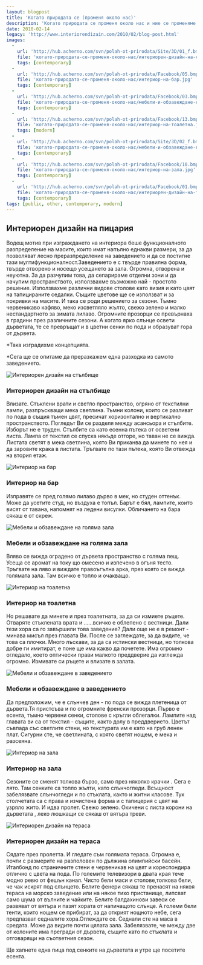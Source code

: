 ```yaml
---
layout: blogpost
title: 'Когато природата се (променя около нас)'
description: 'Когато природата се променя около нас и ние се променяме заедно с нея. Независимо дали го искаме или не времето, влияе на настроенията ни. Меним си и настроението, меним си и плановете  в зависимост дали е горещ и безгрижен слънчев ден или навъсено сиво небе се изсипва върху нас. '
date: 2010-02-14
legacy: 'http://www.interiorendizain.com/2010/02/blog-post.html'
images:
  -
    url: 'http://hub.acherno.com/svn/polah-ot-prirodata/Site/3D/01_f.bmp'
    file: 'когато-природата-се-променя-около-нас/интериорен-дизайн-на-стълбище.jpg'
    tags: [contemporary]
  -
    url: 'http://hub.acherno.com/svn/polah-ot-prirodata/Facebook/05.bmp'
    file: 'когато-природата-се-променя-около-нас/интериор-на-бар.jpg'
    tags: [contemporary]
  -
    url: 'http://hub.acherno.com/svn/polah-ot-prirodata/Facebook/03.bmp'
    file: 'когато-природата-се-променя-около-нас/мебели-и-обзавеждане-на-голяма-зала.jpg'
    tags: [contemporary]
  -
    url: 'http://hub.acherno.com/svn/polah-ot-prirodata/Facebook/13.bmp'
    file: 'когато-природата-се-променя-около-нас/интериор-на-тоалетна.jpg'
    tags: [modern]
  -
    url: 'http://hub.acherno.com/svn/polah-ot-prirodata/Site/3D/02_f.bmp'
    file: 'когато-природата-се-променя-около-нас/мебели-и-обзавеждане-в-заведението.jpg'
    tags: [contemporary]
  -
    url: 'http://hub.acherno.com/svn/polah-ot-prirodata/Facebook/10.bmp'
    file: 'когато-природата-се-променя-около-нас/интериор-на-зала.jpg'
    tags: [contemporary]
  -
    url: 'http://hub.acherno.com/svn/polah-ot-prirodata/Facebook/01.bmp'
    file: 'когато-природата-се-променя-около-нас/интериорен-дизайн-на-тераса.jpg'
    tags: [contemporary]
tags: [public, other, contemporary, modern]
---
```

## **Интериорен дизайн** на пицария
Водещ мотив при изграждането на интериора беше функционалното разпределение на масите, които имат напълно еднакви размери, за да позволяват лесно преразпределение на заведението и да се постигне тази мултифункционалност.Заведението е с твърде правилна форма, твърде отворено и носещо усещането за зала. Огромна, отворена и неуютна. За да разчупим това, да сепарираме отделни зони и да начупим пространството, използвахме възможно най - простото решение. Използвахме различни видове столове като визия и като цвят на тапицираните седалки. Същите цветове ще се използват и за покривки на масите. И така се роди решението за сезони. Тъмно червеникаво кафяво, меко изсветляло жълто, свежо зелено и малко нестандартното за зимата лилаво. Огромните прозорци се превърнаха в градини през различните сезони. А когато ярко слънце освети дърветата, те се превръщат и в цветни сенки по пода и образуват гора от дървета. 
<p> *Така изградихме концепцията.</p>
</p> *Сега ще се опитаме да преразкажем една разходка из самото заведението.</p>

![Интериорен дизайн на стълбище](когато-природата-се-променя-около-нас/интериорен-дизайн-на-стълбище.jpg)
### Интериорен дизайн на **стълбище**

Влизате. Стъклени врати и светло пространство, огряно от текстилни лампи, разпръскващи мека светлина. Тъмни колони, които се разливат по пода в същия тъмен цвят, пресичат хоризонтално и вертикално пространството. Погледът Ви се разделя между асансьора и стълбите. Изборът не е труден. Стълбите са като есенна пътека от осветени листа. Лампа от текстил се спуска някъде отгоре, но таван не се вижда. Листата светят в мека светлина, която  Ви приканва да минете по нея и да заровите крака в листата. Тръгвате по тази пътека, която Ви отвежда на втория етаж.

![Интериор на бар](когато-природата-се-променя-около-нас/интериор-на-бар.jpg)
### Интериор на **бар**

Изправяте се пред голямо лилаво дърво в мек, но студен оттенък. Може да усетите студ, но въздуха е топъл. Барът е бял, лампите, които висят от тавана, напомнят на ледени висулки. Обличането на бара сякаш е от скреж.

![Мебели и обзавеждане на голяма зала](когато-природата-се-променя-около-нас/мебели-и-обзавеждане-на-голяма-зала.jpg)
### Мебели и обзавеждане на **голяма зала**

Вляво се вижда оградено от дървета пространство с голяма пещ. Усеща се аромат на току що омесено и изпечено в огъня тесто. Тръгвате на ляво и виждате правоъгълна арка, през която се вижда голямата зала. Там всичко е топло и очакващо.

![Интериор на тоалетна](когато-природата-се-променя-около-нас/интериор-на-тоалетна.jpg)
### Интериор на **тоалетна**

Но решавате да минете и през тоалетната, за да си измиете ръцете. Отваряте стъклената врата и ……всичко е облепено с вестници. Дали тези хора са го завършили това заведение? Дали още не е в ремонт - минава мисъл през главата Ви. После се заглеждате, за да видите, че това са плочки. Много лъскави, за да са истински вестници, но толкова добре ги имитират, е поне ще има какво да почетете. Има огромно огледало, което оптически прави малкото преддверие да изглежда огромно. Измивате си ръцете и влизате в залата.

![Мебели и обзавеждане в заведението](когато-природата-се-променя-около-нас/мебели-и-обзавеждане-в-заведението.jpg)
### Мебели и обзавеждане в **заведението**

Да предположим, че е слънчев ден - по пода се вижда плетеница от дървета.Тя пристсъва и по огромните френски прозорци. Първо е есента, тъмно червени сенки, столове с кръгли облегалки. Лампите над главата ви са от текстил - същите, както долу в преддверието. Цветът съвпада със светлите стени, но текстурата им е като на груб ленен плат. Сигурни сте, че светлината, с която светят нощем, е мека и разсеяна.

![Интериор на зала](когато-природата-се-променя-около-нас/интериор-на-зала.jpg)
### Интериор на **зала**

Сезоните се сменят толкова бързо, само през няколко крачки . Сега е лято. Там сенките са топло жълти, като слънчогледи. Всъщност забелязвате слънчогледи  и по стъклата, както и житни класове. Тук столчетата са с права и изчистена форма и с тапицерия с цвят на узряло жито. И идва пролет. Свежо зелено. Окичени с листа корони на дърветата , леко люшкащи се сякаш от вятъра треви.

![Интериорен дизайн на тераса](когато-природата-се-променя-около-нас/интериорен-дизайн-на-тераса.jpg)
### Интериорен дизайн на **тераса**

Сядате през пролетта. И гледате съм голямата тераса. Огромна е, почти с размерите на разполовен по дължина олимпийски басейн. Италбонд по страничните стени е червеникав на цвят и кореспондира отлично с цвета на пода. По големите телевизори в двата края тече модно ревю от фешън канал. Чисто бели маси и столове,толкова бели, че чак искрят под слънцето. Белите фенери сякаш те пренасят на някоя тераса на морско заведение или на някое тихо пристанище, липсват само шума от вълните и чайките. Белите балдахинови завеси се развяват от вятъра и пазят хората от напичащото слънце. А големи бели тенти, които нощем се прибират, за да открият нощното небе, сега предпазват седналите хора.Оглеждате се. Седнали сте на маса в средата. Може да видите почти цялата зала. Забелязвате, че между две от колоните има прегради от дървета, същите като по стъклата и отговарящи на съответния сезон.

Ще хапнете една пица под сенките на дърветата и утре ще посетите есента.

